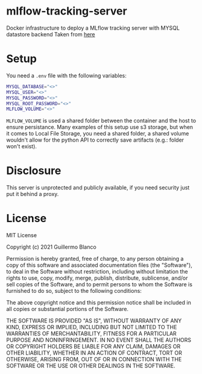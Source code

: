 # mlflow-tracking-server
Docker infrastructure to deploy a MLflow tracking server with MYSQL datastore backend
Taken from [here](https://towardsdatascience.com/deploy-mlflow-with-docker-compose-8059f16b6039)

# Setup
You need a `.env` file with the following variables:
```bash
MYSQL_DATABASE="<>"
MYSQL_USER="<>"
MYSQL_PASSWORD="<>"
MYSQL_ROOT_PASSWORD="<>"
MLFLOW_VOLUME="<>"
```

`MLFLOW_VOLUME` is used a shared folder between the container and the host to
ensure persistance. Many examples of this setup use s3 storage, but when it
comes to Local File Storage, you need a shared folder, a shared volume wouldn't
allow for the python API to correctly save artifacts (e.g.: folder won't
exist).

# Disclosure
This server is unprotected and publicly available, if you need security just
put it behind a proxy.

# License
MIT License

Copyright (c) 2021 Guillermo Blanco

Permission is hereby granted, free of charge, to any person obtaining a copy
of this software and associated documentation files (the "Software"), to deal
in the Software without restriction, including without limitation the rights
to use, copy, modify, merge, publish, distribute, sublicense, and/or sell
copies of the Software, and to permit persons to whom the Software is
furnished to do so, subject to the following conditions:

The above copyright notice and this permission notice shall be included in all
copies or substantial portions of the Software.

THE SOFTWARE IS PROVIDED "AS IS", WITHOUT WARRANTY OF ANY KIND, EXPRESS OR
IMPLIED, INCLUDING BUT NOT LIMITED TO THE WARRANTIES OF MERCHANTABILITY,
FITNESS FOR A PARTICULAR PURPOSE AND NONINFRINGEMENT. IN NO EVENT SHALL THE
AUTHORS OR COPYRIGHT HOLDERS BE LIABLE FOR ANY CLAIM, DAMAGES OR OTHER
LIABILITY, WHETHER IN AN ACTION OF CONTRACT, TORT OR OTHERWISE, ARISING FROM,
OUT OF OR IN CONNECTION WITH THE SOFTWARE OR THE USE OR OTHER DEALINGS IN THE
SOFTWARE.

